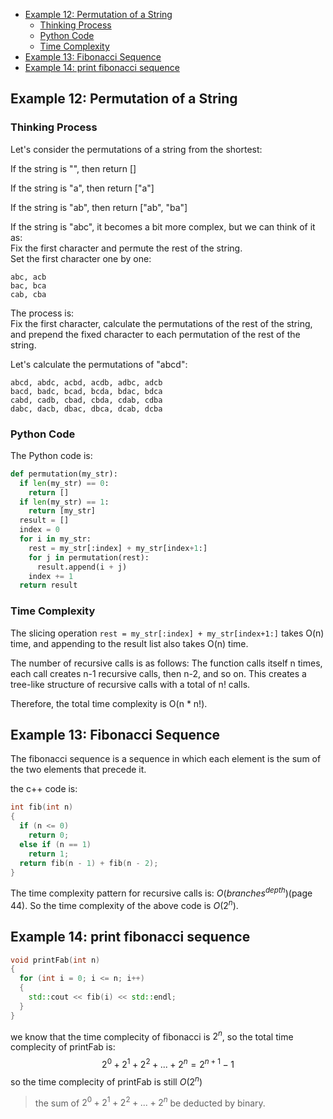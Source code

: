 - [Example 12: Permutation of a String](#example-12-permutation-of-a-string)
  - [Thinking Process](#thinking-process)
  - [Python Code](#python-code)
  - [Time Complexity](#time-complexity)
- [Example 13: Fibonacci Sequence](#example-13-fibonacci-sequence)
- [Example 14: print fibonacci sequence](#example-14-print-fibonacci-sequence)


## Example 12: Permutation of a String  

### Thinking Process

Let's consider the permutations of a string from the shortest:

If the string is "", then return []  

If the string is "a", then return ["a"]  

If the string is "ab", then return ["ab", "ba"]  

If the string is "abc", it becomes a bit more complex, but we can think of it as:  
Fix the first character and permute the rest of the string.  
Set the first character one by one:  
```
abc, acb  
bac, bca  
cab, cba
```
The process is:  
Fix the first character, calculate the permutations of the rest of the string, and prepend the fixed character to each permutation of the rest of the string.

Let's calculate the permutations of "abcd":  
```
abcd, abdc, acbd, acdb, adbc, adcb
bacd, badc, bcad, bcda, bdac, bdca
cabd, cadb, cbad, cbda, cdab, cdba
dabc, dacb, dbac, dbca, dcab, dcba
```

### Python Code

The Python code is:
```python
def permutation(my_str):
  if len(my_str) == 0:
    return []
  if len(my_str) == 1:
    return [my_str]
  result = []
  index = 0
  for i in my_str:
    rest = my_str[:index] + my_str[index+1:]
    for j in permutation(rest):
      result.append(i + j)
    index += 1
  return result
```

### Time Complexity

The slicing operation `rest = my_str[:index] + my_str[index+1:]` takes O(n) time, and appending to the result list also takes O(n) time.

The number of recursive calls is as follows:
The function calls itself n times, each call creates n-1 recursive calls, then n-2, and so on.
This creates a tree-like structure of recursive calls with a total of n! calls.

Therefore, the total time complexity is O(n * n!).

## Example 13: Fibonacci Sequence

The fibonacci sequence is a sequence in which each element is the sum of the two elements that precede it.

the c++ code is:
```c++
int fib(int n)
{
  if (n <= 0)
    return 0;
  else if (n == 1)
    return 1;
  return fib(n - 1) + fib(n - 2);
}
```

The time complexity pattern for recursive calls is: $O(branches^{depth})$(page 44). So the time complexity of the above code is $O(2^n)$.

## Example 14: print fibonacci sequence

```c++
void printFab(int n)
{
  for (int i = 0; i <= n; i++)
  {
    std::cout << fib(i) << std::endl;
  }
}
```

we know that the time complecity of fibonacci is $2^n$, so the total time complecity of printFab is:
$$
2^0 + 2^1 + 2^2 + ... + 2^n = 2^{n+1} - 1
$$
so the time complecity of printFab is still $O(2^n)$

> the sum of $2^0 + 2^1 + 2^2 + ... + 2^n$ be deducted by binary.


